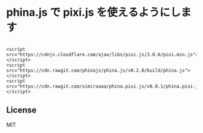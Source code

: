 # phina.js で pixi.js を使えるようにします

```

<script src="https://cdnjs.cloudflare.com/ajax/libs/pixi.js/3.0.6/pixi.min.js"></script>
<script src="https://cdn.rawgit.com/phinajs/phina.js/v0.2.0/build/phina.js"></script>
<script src="https://cdn.rawgit.com/simiraaaa/phina.pixi.js/v0.0.1/phina.pixi.js"></script>

```
## License
MIT